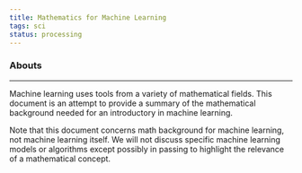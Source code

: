 ```yaml
---
title: Mathematics for Machine Learning
tags: sci
status: processing
---
```


### Abouts

___

Machine learning uses tools from a variety of mathematical fields. This document is an attempt to  provide a summary of the mathematical background needed for an introductory in machine learning.

Note that this document concerns math background for machine learning, not machine learning itself. We will not discuss specific machine learning models or algorithms except possibly in passing  to highlight the relevance of a mathematical concept.
